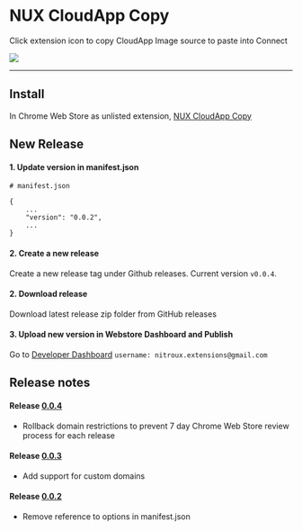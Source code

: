 # NUX CloudApp Copy
Click extension icon to copy CloudApp Image source to paste into Connect

![](https://lh3.googleusercontent.com/poAXUPc4DKDMhHR6vY6wNioPrdtcXs4UyFSPCqkPoA4Zrx0YArzYJFEL2wQVYb6O7147Hvt5=w640-h400-e365)

---

## Install
In Chrome Web Store as unlisted extension, [NUX CloudApp Copy](https://chrome.google.com/webstore/detail/nux-cloudapp-copy/ccmfpkfbnnmohcpclcljdplnijaheooj)


## New Release

#### 1. Update version in manifest.json
```
# manifest.json

{
    ...
    "version": "0.0.2",
    ...
}
```

#### 2. Create a new release
Create a new release tag under Github releases.  Current version `v0.0.4`.

#### 2. Download release
Download latest release zip folder from GitHub releases

#### 3. Upload new version in Webstore Dashboard and Publish
Go to [Developer Dashboard](https://chrome.google.com/webstore/developer/dashboard/g15145575285257363436?hl=en-US&gl=US&authuser=4) 
`username: nitroux.extensions@gmail.com`


## Release notes

#### Release [0.0.4](https://github.com/deliberatedesign/chrome-cloudapp-copy/commit/b71701c9f6fc9087de7092c797de3a66e7462e87)
* Rollback domain restrictions to prevent 7 day Chrome Web Store review process for each release

#### Release [0.0.3](https://github.com/deliberatedesign/chrome-cloudapp-copy/commit/2bd4afda8ab2d36c3b886a8964de0dd72ec10525)
* Add support for custom domains

#### Release [0.0.2](https://github.com/deliberatedesign/chrome-cloudapp-copy/commit/2518f5eaf69b00ceace70611cb0744245f4b7fab)
* Remove reference to options in manifest.json
